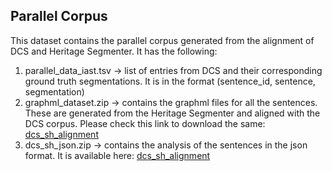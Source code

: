 ## Parallel Corpus

This dataset contains the parallel corpus generated from the alignment of DCS and Heritage Segmenter. It has the following:

1. parallel\_data\_iast.tsv -> list of entries from DCS and their corresponding ground truth segmentations. It is in the format (sentence_id, sentence, segmentation)
2. graphml\_dataset.zip -> contains the graphml files for all the sentences. These are generated from the Heritage Segmenter and aligned with the DCS corpus. Please check this link to download the same: [dcs_sh_alignment](https://drive.google.com/drive/folders/1r4IgONLVboMvzh9B5ZJKnrW0lqW25J53?usp=sharing)
3. dcs\_sh\_json.zip -> contains the analysis of the sentences in the json format. It is available here: [dcs_sh_alignment](https://drive.google.com/drive/folders/1r4IgONLVboMvzh9B5ZJKnrW0lqW25J53?usp=sharing)
